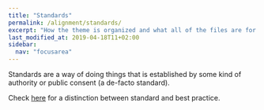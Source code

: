```yaml
---
title: "Standards"
permalink: /alignment/standards/
excerpt: "How the theme is organized and what all of the files are for."
last_modified_at: 2019-04-18T11+02:00
sidebar:
  nav: "focusarea"
---
```


Standards are a way of doing things that is established by some kind of authority or public consent (a de-facto standard).


Check [here](http://www.functionsense.com/2012/10/standards-and-best-practices/) for a distinction between standard and best practice.
